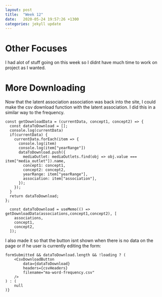 ```yaml
---
layout: post
title:  "Week 12"
date:   2020-05-24 19:57:26 +1300
categories: jekyll update
---
```


# Other Focuses

I had alot of stuff going on this week so I didnt have much time to work on project as I wanted.

# More Downloading

Now that the latent association association was back into the site, I could make the csv download function with the latent association. I did this in a similar way to the frequency.
```
const getDownloadData = (currentData, concept1, concept2) => {
  const dataToDownload = [];
  console.log(currentData)
  if(currentData) {
    currentData.forEach(item => {
      console.log(item)
      console.log(item["yearRange"])
      dataToDownload.push({
        mediaOutlet: mediaOutlets.find(obj => obj.value === item["media_outlet"]).name,
        concept1: concept1,
        concept2: concept2,
        yearRange: item["yearRange"],
        association: item["association"],
      });
    });
  }
  return dataToDownload;
};
```
```
  const dataToDownload = useMemo(() => getDownloadData(associations,concept1,concept2), [
    associations,
    concept1,
    concept2,
  ]);
```
I also made it so that the button isnt shown when there is no data on the page or if he user is currently editing the form:
```
formSubmitted && dataToDownload.length && !loading ? (
    <CsvDownloadButton
        data={dataToDownload}
        headers={csvHeaders}
        filename="ma-word-frequency.csv"
    />
) : (
    null
)}
```